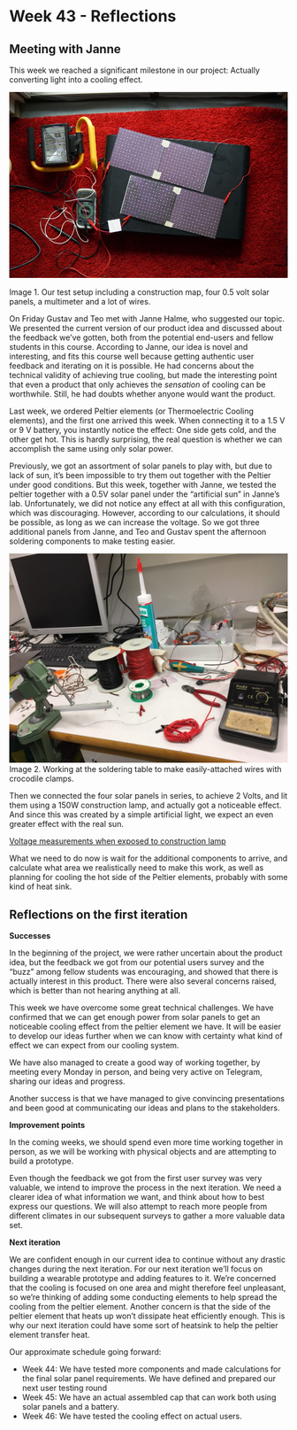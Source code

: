 # Week 43 - Reflections

## Meeting with Janne

This week we reached a significant milestone in our project: Actually converting light into a cooling effect. 

![setup](/resources/w43/setup.jpg)

Image 1. Our test setup including a construction map, four 0.5 volt solar panels, a multimeter and a lot of wires. 

On Friday Gustav and Teo met with Janne Halme, who suggested our topic. We presented the current version of our product idea and discussed about the feedback we’ve gotten, both from the potential end-users and fellow students in this course. According to Janne, our idea is novel and interesting, and fits this course well because getting authentic user feedback and iterating on it is possible. He had concerns about the technical validity of achieving true cooling, but made the interesting point that even a product that only achieves the _sensation_ of cooling can be worthwhile. Still, he had doubts whether anyone would want the product.

Last week, we ordered Peltier elements (or Thermoelectric Cooling elements), and the first one arrived this week. When connecting it to a 1.5 V or 9 V battery, you instantly notice the effect: One side gets cold, and the other get hot. This is hardly surprising, the real question is whether we can accomplish the same using only solar power. 

Previously, we got an assortment of solar panels to play with, but due to lack of sun, it’s been impossible to try them out together with the Peltier under good conditions. But this week, together with Janne, we tested the peltier together with a 0.5V solar panel under the “artificial sun” in Janne’s lab. Unfortunately, we did not notice any effect at all with this configuration, which was discouraging. However, according to our calculations, it should be possible, as long as we can increase the voltage. So we got three additional panels from Janne, and Teo and Gustav spent the afternoon soldering components to make testing easier. 

![soldering](/resources/w43/soldering.jpg)
Image 2. Working at the soldering table to make easily-attached wires with crocodile clamps.

Then we connected the four solar panels in series, to achieve 2 Volts, and lit them using a 150W construction lamp, and actually got a noticeable effect. 
And since this was created by a simple artificial light, we expect an even greater effect with the real sun. 

[Voltage measurements when exposed to construction lamp](/resources/w43/lampcooling.mp4)


What we need to do now is wait for the additional components to arrive, and calculate what area we realistically need to make this work, as well as planning for cooling the hot side of the Peltier elements, probably with some kind of heat sink. 


## Reflections on the first iteration


__Successes__

In the beginning of the project, we were rather uncertain about the product idea, but the feedback we got from our potential users survey and the “buzz” among fellow students was encouraging, and showed that there is actually interest in this product. There were also several concerns raised, which is better than not hearing anything at all. 

This week we have overcome some great technical challenges. We have confirmed that we can get enough power from solar panels to get an noticeable cooling effect from the peltier element we have. It will be easier to develop our ideas further when we can know with certainty what kind of effect we can expect from our cooling system. 

We have also managed to create a good way of working together, by meeting every Monday in person, and being very active on Telegram, sharing our ideas and progress. 

Another success is that we have managed to give convincing presentations and been good at communicating our ideas and plans to the stakeholders. 
 

__Improvement points__

In the coming weeks, we should spend even more time working together in person, as we will be working with physical objects and are attempting to build a prototype.

Even though the feedback we got from the first user survey was very valuable, we intend to improve the process in the next iteration. We need a clearer idea of what information we want, and think about how to best express our questions. We will also attempt to reach more people from different climates in our subsequent surveys to gather a more valuable data set.




__Next iteration__

We are confident enough in our current idea to continue without any drastic changes during the next iteration.
For our next iteration we’ll focus on building a wearable prototype and adding features to it. We’re concerned that the cooling is focused on one area and might therefore feel unpleasant, so we’re thinking of adding some conducting elements to help spread the cooling from the peltier element.
Another concern is that the side of the peltier element that heats up won’t dissipate heat efficiently enough. This is why our next iteration could have some sort of heatsink to help the peltier element transfer heat.

Our approximate schedule going forward:

- Week 44: We have tested more components and made calculations for the final solar panel requirements. We have defined and prepared our next user testing round
- Week 45: We have an actual assembled cap that can work both using solar panels and a battery. 
- Week 46: We have tested the cooling effect on actual users. 



